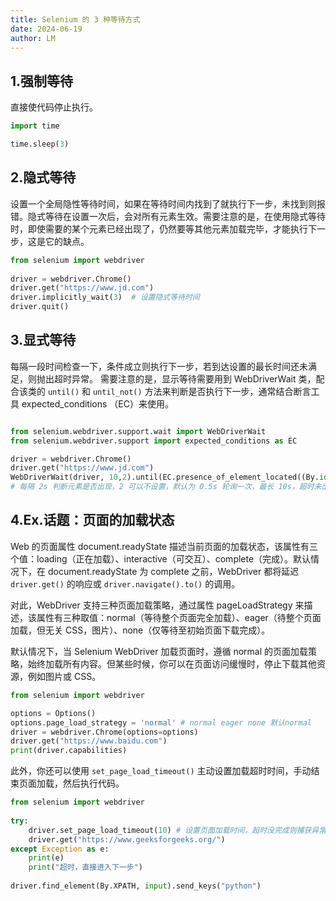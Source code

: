 ```yaml
---
title: Selenium 的 3 种等待方式
date: 2024-06-19
author: LM
---
```


## 1.强制等待

直接使代码停止执行。

```python
import time

time.sleep(3)
```

## 2.隐式等待

设置一个全局隐性等待时间，如果在等待时间内找到了就执行下一步，未找到则报错。隐式等待在设置一次后，会对所有元素生效。需要注意的是，在使用隐式等待时，即使需要的某个元素已经出现了，仍然要等其他元素加载完毕，才能执行下一步，这是它的缺点。

```python
from selenium import webdriver
 
driver = webdriver.Chrome()
driver.get("https://www.jd.com")
driver.implicitly_wait(3)  # 设置隐式等待时间
driver.quit()
```

## 3.显式等待

每隔一段时间检查一下，条件成立则执行下一步，若到达设置的最长时间还未满足，则抛出超时异常。 需要注意的是，显示等待需要用到 WebDriverWait 类，配合该类的 `until()` 和 `until_not()` 方法来判断是否执行下一步，通常结合断言工具 expected_conditions （EC）来使用。

```python

from selenium.webdriver.support.wait import WebDriverWait
from selenium.webdriver.support import expected_conditions as EC

driver = webdriver.Chrome()
driver.get("https://www.jd.com")
WebDriverWait(driver, 10,2).until(EC.presence_of_element_located((By.id, 'key')))
# 每隔 2s 判断元素是否出现，2 可以不设置，默认为 0.5s 轮询一次，最长 10s，超时未出现则报错
```

## 4.Ex.话题：页面的加载状态

Web 的页面属性 document.readyState 描述当前页面的加载状态，该属性有三个值：loading（正在加载）、interactive（可交互）、complete（完成）。默认情况下，在 document.readyState 为 complete 之前，WebDriver 都将延迟 `driver.get()` 的响应或 `driver.navigate().to()` 的调用。

对此，WebDriver 支持三种页面加载策略，通过属性 pageLoadStrategy 来描述，该属性有三种取值：normal（等待整个页面完全加载）、eager（待整个页面加载，但无关 CSS，图片）、none（仅等待至初始页面下载完成）。

默认情况下，当 Selenium WebDriver 加载页面时，遵循 normal 的页面加载策略，始终加载所有内容。但某些时候，你可以在页面访问缓慢时，停止下载其他资源，例如图片或 CSS。

```python
from selenium import webdriver

options = Options()
options.page_load_strategy = 'normal' # normal eager none 默认normal
driver = webdriver.Chrome(options=options)
driver.get("https://www.baidu.com")
print(driver.capabilities)
```

此外，你还可以使用 `set_page_load_timeout()` 主动设置加载超时时间，手动结束页面加载，然后执行代码。

```python
from selenium import webdriver
 
try:
    driver.set_page_load_timeout(10) # 设置页面加载时间，超时没完成则捕获异常
    driver.get("https://www.geeksforgeeks.org/")
except Exception as e:
    print(e)
    print("超时，直接进入下一步")
 
driver.find_element(By.XPATH, input).send_keys("python")
```

